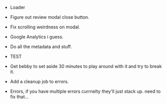 - Loader
- Figure out review modal close button.
- Fix scrolling weirdness on modal.
- Google Analytics i guess.
- Do all the metadata and stuff.
- TEST
- Get bebby to set aside 30 minutes to play around with it and try to break it.

- Add a cleanup job to errors.
- Errors, if you have multiple errors currnelty they'll just stack up. need to fix that...
